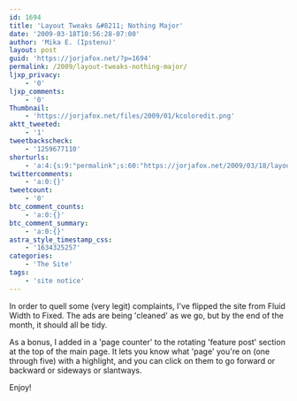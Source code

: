 ```yaml
---
id: 1694
title: 'Layout Tweaks &#8211; Nothing Major'
date: '2009-03-18T10:56:28-07:00'
author: 'Mika E. (Ipstenu)'
layout: post
guid: 'https://jorjafox.net/?p=1694'
permalink: /2009/layout-tweaks-nothing-major/
ljxp_privacy:
    - '0'
ljxp_comments:
    - '0'
Thumbnail:
    - 'https://jorjafox.net/files/2009/01/kcoloredit.png'
aktt_tweeted:
    - '1'
tweetbackscheck:
    - '1259677110'
shorturls:
    - 'a:4:{s:9:"permalink";s:60:"https://jorjafox.net/2009/03/18/layout-tweaks-nothing-major/";s:7:"tinyurl";s:25:"http://tinyurl.com/cvs2a7";s:4:"isgd";s:18:"http://is.gd/538bd";s:5:"bitly";s:20:"http://bit.ly/8LF87k";}'
twittercomments:
    - 'a:0:{}'
tweetcount:
    - '0'
btc_comment_counts:
    - 'a:0:{}'
btc_comment_summary:
    - 'a:0:{}'
astra_style_timestamp_css:
    - '1634325257'
categories:
    - 'The Site'
tags:
    - 'site notice'
---
```


In order to quell some (very legit) complaints, I've flipped the site from Fluid Width to Fixed. The ads are being 'cleaned' as we go, but by the end of the month, it should all be tidy.

As a bonus, I added in a 'page counter' to the rotating 'feature post' section at the top of the main page.  It lets you know what 'page' you're on (one through five) with a highlight, and you can click on them to go forward or backward or sideways or slantways.

Enjoy!